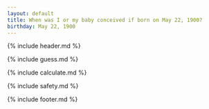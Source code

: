 ```yaml
---
layout: default
title: When was I or my baby conceived if born on May 22, 1900?
birthday: May 22, 1900
---
```


{% include header.md %}

{% include guess.md %}

{% include calculate.md %}

{% include safety.md %}

{% include footer.md %}



